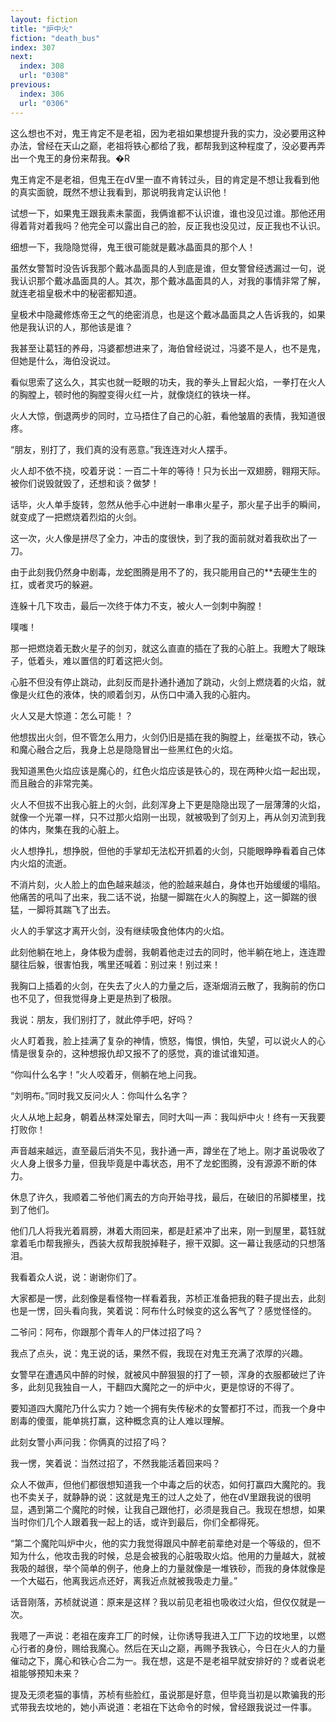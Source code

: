 ```yaml
---
layout: fiction
title: "炉中火"
fiction: "death_bus"
index: 307
next:
  index: 308
  url: "0308"
previous:
  index: 306
  url: "0306"
---
```

这么想也不对，鬼王肯定不是老祖，因为老祖如果想提升我的实力，没必要用这种办法，曾经在天山之巅，老祖将铁心都给了我，都帮我到这种程度了，没必要再弄出一个鬼王的身份来帮我。�R

鬼王肯定不是老祖，但鬼王在dV里一直不肯转过头，目的肯定是不想让我看到他的真实面貌，既然不想让我看到，那说明我肯定认识他！

试想一下，如果鬼王跟我素未蒙面，我俩谁都不认识谁，谁也没见过谁。那他还用得着背对着我吗？他完全可以露出自己的脸，反正我也没见过，反正我也不认识。

细想一下，我隐隐觉得，鬼王很可能就是戴冰晶面具的那个人！

虽然女警暂时没告诉我那个戴冰晶面具的人到底是谁，但女警曾经透漏过一句，说我认识那个戴冰晶面具的人。其次，那个戴冰晶面具的人，对我的事情非常了解，就连老祖皇极术中的秘密都知道。

皇极术中隐藏修炼帝王之气的绝密消息，也是这个戴冰晶面具之人告诉我的，如果他是我认识的人，那他该是谁？

我甚至让葛钰的养母，冯婆都想进来了，海伯曾经说过，冯婆不是人，也不是鬼，但她是什么，海伯没说过。

看似思索了这么久，其实也就一眨眼的功夫，我的拳头上冒起火焰，一拳打在火人的胸膛上，顿时他的胸膛变得火红一片，就像烧红的铁块一样。

火人大惊，倒退两步的同时，立马捂住了自己的心脏，看他皱眉的表情，我知道很疼。

“朋友，别打了，我们真的没有恶意。”我连连对火人摆手。

火人却不依不挠，咬着牙说：一百二十年的等待！只为长出一双翅膀，翱翔天际。被你们说毁就毁了，还想和谈？做梦！

话毕，火人单手旋转，忽然从他手心中迸射一串串火星子，那火星子出手的瞬间，就变成了一把燃烧着烈焰的火剑。

这一次，火人像是拼尽了全力，冲击的度很快，到了我的面前就对着我砍出了一刀。

由于此刻我仍然身中剧毒，龙蛇图腾是用不了的，我只能用自己的**去硬生生的扛，或者灵巧的躲避。

连躲十几下攻击，最后一次终于体力不支，被火人一剑刺中胸膛！

噗嗤！

那一把燃烧着无数火星子的剑刃，就这么直直的插在了我的心脏上。我瞪大了眼珠子，低着头，难以置信的盯着这把火剑。

心脏不但没有停止跳动，此刻反而是扑通扑通加了跳动，火剑上燃烧着的火焰，就像是火红色的液体，快的顺着剑刃，从伤口中涌入我的心脏内。

火人又是大惊道：怎么可能！？

他想拔出火剑，但不管怎么用力，火剑仍旧是插在我的胸膛上，丝毫拔不动，铁心和魔心融合之后，我身上总是隐隐冒出一些黑红色的火焰。

我知道黑色火焰应该是魔心的，红色火焰应该是铁心的，现在两种火焰一起出现，而且融合的非常完美。

火人不但拔不出我心脏上的火剑，此刻浑身上下更是隐隐出现了一层薄薄的火焰，就像一个光罩一样，只不过那火焰刚一出现，就被吸到了剑刃上，再从剑刃流到我的体内，聚集在我的心脏上。

火人想挣扎，想挣脱，但他的手掌却无法松开抓着的火剑，只能眼睁睁看着自己体内火焰的流逝。

不消片刻，火人脸上的血色越来越淡，他的脸越来越白，身体也开始缓缓的塌陷。他痛苦的吼叫了出来，我二话不说，抬腿一脚踹在火人的胸膛上，这一脚踹的很猛，一脚将其踹飞了出去。

火人的手掌这才离开火剑，没有继续吸食他体内的火焰。

此刻他躺在地上，身体极为虚弱，我朝着他走过去的同时，他半躺在地上，连连蹬腿往后躲，很害怕我，嘴里还喊着：别过来！别过来！

我胸口上插着的火剑，在失去了火人的力量之后，逐渐烟消云散了，我胸前的伤口也不见了，但我觉得身上更是热到了极限。

我说：朋友，我们别打了，就此停手吧，好吗？

火人盯着我，脸上挂满了复杂的神情，愤怒，悔恨，惧怕，失望，可以说火人的心情是很复杂的，这种想报仇却又报不了的感觉，真的谁试谁知道。

“你叫什么名字！”火人咬着牙，侧躺在地上问我。

“刘明布。”同时我又反问火人：你叫什么名字？

火人从地上起身，朝着丛林深处窜去，同时大叫一声：我叫炉中火！终有一天我要打败你！

声音越来越远，直至最后消失不见，我扑通一声，蹲坐在了地上。刚才虽说吸收了火人身上很多力量，但我毕竟是中毒状态，用不了龙蛇图腾，没有源源不断的体力。

休息了许久，我顺着二爷他们离去的方向开始寻找，最后，在破旧的吊脚楼里，找到了他们。

他们几人将我光着肩膀，淋着大雨回来，都是赶紧冲了出来，刚一到屋里，葛钰就拿着毛巾帮我擦头，西装大叔帮我脱掉鞋子，擦干双脚。这一幕让我感动的只想落泪。

我看着众人说，说：谢谢你们了。

大家都是一愣，此刻像是看怪物一样看着我，苏桢正准备把我的鞋子提出去，此刻也是一愣，回头看向我，笑着说：阿布什么时候变的这么客气了？感觉怪怪的。

二爷问：阿布，你跟那个青年人的尸体过招了吗？

我点了点头，说：鬼王说的话，果然不假，我现在对鬼王充满了浓厚的兴趣。

女警早在遭遇风中醉的时候，就被风中醉狠狠的打了一顿，浑身的衣服都破烂了许多，此刻见我独自一人，干翻四大魔陀之一的炉中火，更是惊讶的不得了。

要知道四大魔陀乃什么实力？她一个拥有失传秘术的女警都打不过，而我一个身中剧毒的傻蛋，能单挑打赢，这种概念真的让人难以理解。

此刻女警小声问我：你俩真的过招了吗？

我一愣，笑着说：当然过招了，不然我能活着回来吗？

众人不做声，但他们都很想知道我一个中毒之后的状态，如何打赢四大魔陀的。我也不卖关子，就静静的说：这就是鬼王的过人之处了，他在dV里跟我说的很明显，遇到第二个魔陀的时候，让我自己跟他打，必须是我自己。我现在想想，如果当时你们几个人跟着我一起上的话，或许到最后，你们全都得死。

“第二个魔陀叫炉中火，他的实力我觉得跟风中醉老前辈绝对是一个等级的，但不知为什么，他攻击我的时候，总是会被我的心脏吸取火焰。他用的力量越大，就被我吸的越很，举个简单的例子，他身上的力量就像是一堆铁砂，而我的身体就像是一个大磁石，他离我远点还好，离我近点就被我吸走力量。”

话音刚落，苏桢就说道：原来是这样？我以前见老祖也吸收过火焰，但仅仅就是一次。

我嗯了一声说：老祖在废弃工厂的时候，让你诱导我进入工厂下边的坟地里，以燃心行者的身份，赐给我魔心。然后在天山之巅，再赐予我铁心，今日在火人的力量催动之下，魔心和铁心合二为一。我在想，这是不是老祖早就安排好的？或者说老祖能够预知未来？

提及无须老猫的事情，苏桢有些脸红，虽说那是好意，但毕竟当初是以欺骗我的形式带我去坟地的，她小声说道：老祖在下达命令的时候，曾经跟我说过一件事。